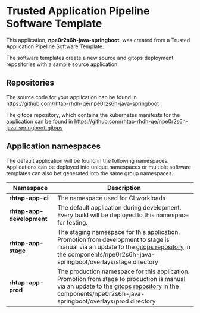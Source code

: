 # Trusted Application Pipeline Software Template

This application, **npe0r2s6h-java-springboot**, was created from a Trusted Application Pipeline Software Template.

The software templates create a new source and gitops deployment repositories with a sample source application. 

## Repositories

The source code for your application can be found in [https://github.com/rhtap-rhdh-qe/npe0r2s6h-java-springboot ](https://github.com/rhtap-rhdh-qe/npe0r2s6h-java-springboot ).
 
The gitops repository, which contains the kubernetes manifests for the application can be found in 
[https://github.com/rhtap-rhdh-qe/npe0r2s6h-java-springboot-gitops ](https://github.com/rhtap-rhdh-qe/npe0r2s6h-java-springboot-gitops ) 

## Application namespaces 

The default application will be found in the following namespaces. Applications can be deployed into unique namespaces or multiple software templates can also bet generated into the same group namespaces.  

|  Namespace   |  Description   |  
| -------- | -------- |
| **rhtap-app-ci** | The namespace used for CI workloads |
| **rhtap-app-development** | The default application during development. Every build will be deployed to this namespace for testing. |
| **rhtap-app-stage** | The staging namespace for this application. Promotion from development to stage is manual via an update to the [gitops repository](https://github.com/rhtap-rhdh-qe/npe0r2s6h-java-springboot-gitops ) in the components/npe0r2s6h-java-springboot/overlays/stage directory |
| **rhtap-app-prod** | The production namespace for this application. Promotion from stage to production is manual via an update to the [gitops repository](https://github.com/rhtap-rhdh-qe/npe0r2s6h-java-springboot-gitops ) in the components/npe0r2s6h-java-springboot/overlays/prod directory |